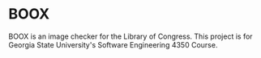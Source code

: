 # BOOX
BOOX is an image checker for the Library of Congress. This project is for Georgia State University's Software Engineering 4350 Course.
